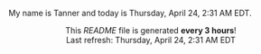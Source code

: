 My name is Tanner and today is Thursday, April 24, 2:31 AM EDT.

<p align="center">This <i>README</i> file is generated <b>every 3 hours</b>!</br>Last refresh: Thursday, April 24, 2:31 AM EDT<br /></p>
